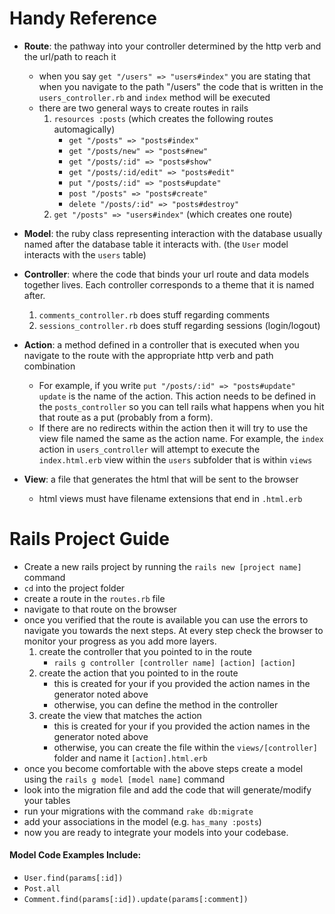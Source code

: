 # Handy Reference
- __Route__: the pathway into your controller determined by the http verb
	and the url/path to reach it

	- when you say `get "/users" => "users#index"` you are stating that
		when you navigate to the path "/users" the code that is written
		in the `users_controller.rb` and `index` method will be executed
	- there are two general ways to create routes in rails
		1. `resources :posts` (which creates the following routes automagically)
			- `get "/posts" => "posts#index"`
			- `get "/posts/new" => "posts#new"`
			- `get "/posts/:id" => "posts#show"`
			- `get "/posts/:id/edit" => "posts#edit"`
			- `put "/posts/:id" => "posts#update"`
			- `post "/posts" => "posts#create"`
			- `delete "/posts/:id" => "posts#destroy"`
		2. `get "/posts" => "users#index"` (which creates one route)

- __Model__: the ruby class representing interaction with the database
	usually named after the database table it interacts with. (the `User`
	model interacts with the `users` table)

- __Controller__: where the code that binds your url route and data models
	together lives. Each controller corresponds to a theme that it is named
	after.
	1. `comments_controller.rb` does stuff regarding comments
	2. `sessions_controller.rb` does stuff regarding sessions (login/logout)

- __Action__: a method defined in a controller that is executed when you
	navigate to the route with the appropriate http verb and path combination

	- For example, if you write `put "/posts/:id" => "posts#update"` `update` is the name of the action. This action needs to be defined in the `posts_controller` so you can tell rails what happens when you hit that route as a put (probably from a form).
	- If there are no redirects within the action then it will try to use the view file named the same as the action name. For example, the `index` action in `users_controller` will attempt to execute the `index.html.erb` view within the `users` subfolder that is within `views`

- __View__: a file that generates the html that will be sent to the browser
	- html views must have filename extensions that end in `.html.erb`

# Rails Project Guide

- Create a new rails project by running the `rails new [project name]` command
- `cd` into the project folder
- create a route in the `routes.rb` file
- navigate to that route on the browser
- once you verified that the route is available you can use the errors
	to navigate you towards the next steps. At every step check the browser
	to monitor your progress as you add more layers.
	1. create the controller that you pointed to in the route
		- `rails g controller [controller name] [action] [action]`
	2. create the action that you pointed to in the route
		- this is created for your if you provided the action names in the
			generator noted above
		- otherwise, you can define the method in the controller
	3. create the view that matches the action
		- this is created for your if you provided the action names in the
			generator noted above
		- otherwise, you can create the file within the `views/[controller]` folder and name it `[action].html.erb`
- once you become comfortable with the above steps create a model using the `rails g model [model name]` command
- look into the migration file and add the code that will generate/modify your tables
- run your migrations with the command `rake db:migrate`
- add your associations in the model (e.g. `has_many :posts`)
- now you are ready to integrate your models into your codebase.

#### Model Code Examples Include:
- `User.find(params[:id])`
- `Post.all`
- `Comment.find(params[:id]).update(params[:comment])`
